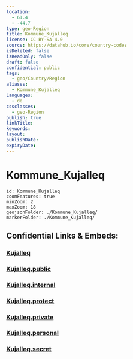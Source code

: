 ```yaml
---
location:
  - 61.4
  - -44.7
type: geo-Region
title: Kommune_Kujalleq
license: CC BY-SA 4.0
source: https://datahub.io/core/country-codes
isDeleted: false
isReadOnly: false
draft: false
confidential: public
tags:
  - geo/Country/Region
aliases:
  - Kommune_Kujalleq
Languages:
  - de
cssclasses:
  - geo-Region
publish: true
linkTitle:
keywords:
layout:
publishDate:
expiryDate:
---
```


# Kommune_Kujalleq

```leaflet
id: Kommune_Kujalleq
zoomFeatures: true 
minZoom: 2 
maxZoom: 18
geojsonFolder: ./Kommune_Kujalleq/
markerFolder: ./Kommune_Kujalleq/
```


## Confidential Links & Embeds: 

### [Kujalleq](/_Standards/Earth/Continent/Europe/Europe~North/Greenland/Communities~Greenland/Kujalleq.md) 

### [Kujalleq.public](/_public/Earth/Continent/Europe/Europe~North/Greenland/Communities~Greenland/Kujalleq.public.md) 

### [Kujalleq.internal](/_internal/Earth/Continent/Europe/Europe~North/Greenland/Communities~Greenland/Kujalleq.internal.md) 

### [Kujalleq.protect](/_protect/Earth/Continent/Europe/Europe~North/Greenland/Communities~Greenland/Kujalleq.protect.md) 

### [Kujalleq.private](/_private/Earth/Continent/Europe/Europe~North/Greenland/Communities~Greenland/Kujalleq.private.md) 

### [Kujalleq.personal](/_personal/Earth/Continent/Europe/Europe~North/Greenland/Communities~Greenland/Kujalleq.personal.md) 

### [Kujalleq.secret](/_secret/Earth/Continent/Europe/Europe~North/Greenland/Communities~Greenland/Kujalleq.secret.md)

